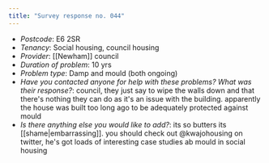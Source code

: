 ```yaml
---
title: "Survey response no. 044"
---
```


- *Postcode*: E6 2SR
- *Tenancy*: Social housing, council housing  
- *Provider*: [[Newham]] council
- *Duration of problem*: 10 yrs  
- *Problem type*: Damp and mould (both ongoing)  
- *Have you contacted anyone for help with these problems? What was their response?*: council, they just say to wipe the walls down and that there's nothing they can do as it's an issue with the building. apparently the house was built too long ago to be adequately protected against mould  
- *Is there anything else you would like to add?*: its so butters its [[shame|embarrassing]]. you should check out @kwajohousing on twitter, he's got loads of interesting case studies ab mould in social housing